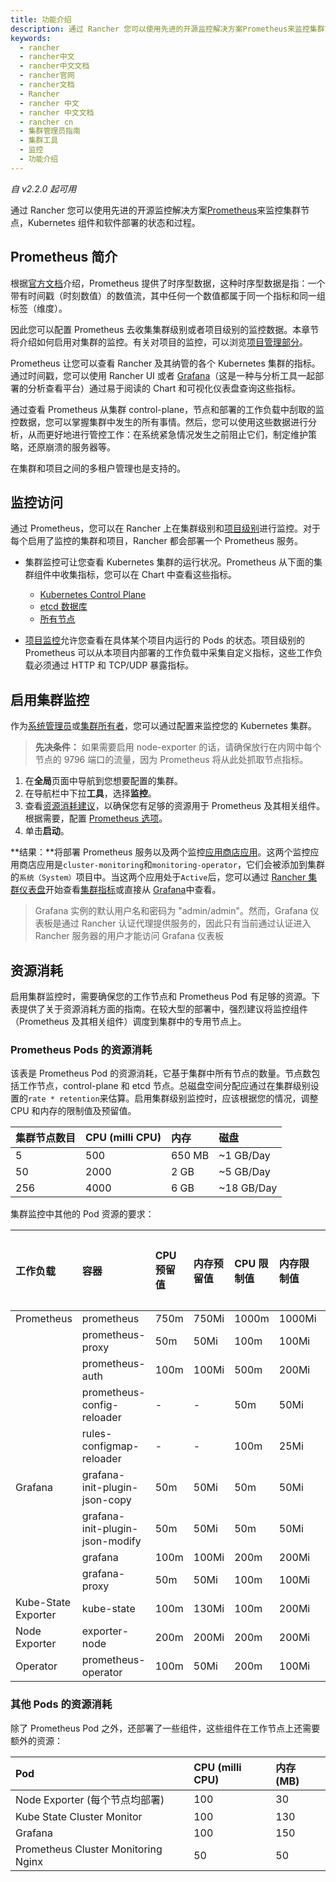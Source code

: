```yaml
---
title: 功能介绍
description: 通过 Rancher 您可以使用先进的开源监控解决方案Prometheus来监控集群节点，Kubernetes 组件和软件部署的状态和过程。
keywords:
  - rancher
  - rancher中文
  - rancher中文文档
  - rancher官网
  - rancher文档
  - Rancher
  - rancher 中文
  - rancher 中文文档
  - rancher cn
  - 集群管理员指南
  - 集群工具
  - 监控
  - 功能介绍
---
```


_自 v2.2.0 起可用_

通过 Rancher 您可以使用先进的开源监控解决方案[Prometheus](https://prometheus.io/)来监控集群节点，Kubernetes 组件和软件部署的状态和过程。

## Prometheus 简介

根据[官方文档](https://prometheus.io/docs/concepts/data_model/)介绍，Prometheus 提供了时序型数据，这种时序型数据是指：一个带有时间戳（时刻数值）的数值流，其中任何一个数值都属于同一个指标和同一组标签（维度）。

因此您可以配置 Prometheus 去收集集群级别或者项目级别的监控数据。本章节将介绍如何启用对集群的监控。有关对项目的监控，可以浏览[项目管理部分](/docs/rancher2/project-admin/tools/monitoring/_index)。

Prometheus 让您可以查看 Rancher 及其纳管的各个 Kubernetes 集群的指标。通过时间戳，您可以使用 Rancher UI 或者 [Grafana](https://grafana.com/)（这是一种与分析工具一起部署的分析查看平台）通过易于阅读的 Chart 和可视化仪表盘查询这些指标。

通过查看 Prometheus 从集群 control-plane，节点和部署的工作负载中刮取的监控数据，您可以掌握集群中发生的所有事情。然后，您可以使用这些数据进行分析，从而更好地进行管控工作：在系统紧急情况发生之前阻止它们，制定维护策略，还原崩溃的服务器等。

在集群和项目之间的多租户管理也是支持的。

## 监控访问

通过 Prometheus，您可以在 Rancher 上在集群级别和[项目级别](/docs/rancher2/project-admin/tools/monitoring/_index)进行监控。对于每个启用了监控的集群和项目，Rancher 都会部署一个 Prometheus 服务。

- 集群监控可让您查看 Kubernetes 集群的运行状况。Prometheus 从下面的集群组件中收集指标，您可以在 Chart 中查看这些指标。

  - [Kubernetes Control Plane](/docs/rancher2.5/monitoring-alerting/cluster-monitoring/cluster-metrics/_index)
  - [etcd 数据库](/docs/rancher2.5/monitoring-alerting/cluster-monitoring/cluster-metrics/_index)
  - [所有节点](/docs/rancher2.5/monitoring-alerting/cluster-monitoring/cluster-metrics/_index)

- [项目监控](/docs/rancher2/project-admin/tools/monitoring/_index)允许您查看在具体某个项目内运行的 Pods 的状态。项目级别的 Prometheus 可以从本项目内部署的工作负载中采集自定义指标，这些工作负载必须通过 HTTP 和 TCP/UDP 暴露指标。

## 启用集群监控

作为[系统管理员](/docs/rancher2/admin-settings/rbac/global-permissions/_index)或[集群所有者](/docs/rancher2/admin-settings/rbac/cluster-project-roles/_index)，您可以通过配置来监控您的 Kubernetes 集群。

> **先决条件：** 如果需要启用 node-exporter 的话，请确保放行在内网中每个节点的 9796 端口的流量，因为 Prometheus 将从此处抓取节点指标。

1. 在**全局**页面中导航到您想要配置的集群。
1. 在导航栏中下拉**工具**，选择**监控**。
1. 查看[资源消耗建议](#资源消耗)，以确保您有足够的资源用于 Prometheus 及其相关组件。根据需要，配置 [Prometheus 选项](/docs/rancher2.5/monitoring-alerting/cluster-monitoring/expression/_index)。
1. 单击**启动**。

**结果：**将部署 Prometheus 服务以及两个监控[应用商店应用](/docs/rancher2/helm-charts/legacy-catalogs/launching-apps/_index)。这两个监控应用商店应用是`cluster-monitoring`和`monitoring-operator`，它们会被添加到集群的`系统（System）`项目中。当这两个应用处于`Active`后，您可以通过 [Rancher 集群仪表盘](/docs/rancher2.5/monitoring-alerting/cluster-monitoring/viewing-metrics/_index)开始查看[集群指标](/docs/rancher2.5/monitoring-alerting/cluster-monitoring/cluster-metrics/_index)或直接从 [Grafana](/docs/rancher2/cluster-admin/tools/monitoring/_index)中查看。

> Grafana 实例的默认用户名和密码为 "admin/admin"。然而，Grafana 仪表板是通过 Rancher 认证代理提供服务的，因此只有当前通过认证进入 Rancher 服务器的用户才能访问 Grafana 仪表板

## 资源消耗

启用集群监控时，需要确保您的工作节点和 Prometheus Pod 有足够的资源。下表提供了关于资源消耗方面的指南。在较大型的部署中，强烈建议将监控组件（Prometheus 及其相关组件）调度到集群中的专用节点上。

### Prometheus Pods 的资源消耗

该表是 Prometheus Pod 的资源消耗，它基于集群中所有节点的数量。节点数包括工作节点，control-plane 和 etcd 节点。总磁盘空间分配应通过在集群级别设置的`rate * retention`来估算。启用集群级别监控时，应该根据您的情况，调整 CPU 和内存的限制值及预留值。

| 集群节点数目 | CPU (milli CPU) | 内存   | 磁盘       |
| :----------- | :-------------- | :----- | :--------- |
| 5            | 500             | 650 MB | ~1 GB/Day  |
| 50           | 2000            | 2 GB   | ~5 GB/Day  |
| 256          | 4000            | 6 GB   | ~18 GB/Day |

集群监控中其他的 Pod 资源的要求：

| 工作负载            | 容器                            | CPU 预留值 | 内存预留值 | CPU 限制值 | 内存限制值 | 是否可配置 |
| :------------------ | :------------------------------ | :--------- | :--------- | :--------- | :--------- | :--------- |
| Prometheus          | prometheus                      | 750m       | 750Mi      | 1000m      | 1000Mi     | Y          |
|                     | prometheus-proxy                | 50m        | 50Mi       | 100m       | 100Mi      | Y          |
|                     | prometheus-auth                 | 100m       | 100Mi      | 500m       | 200Mi      | Y          |
|                     | prometheus-config-reloader      | -          | -          | 50m        | 50Mi       | N          |
|                     | rules-configmap-reloader        | -          | -          | 100m       | 25Mi       | N          |
| Grafana             | grafana-init-plugin-json-copy   | 50m        | 50Mi       | 50m        | 50Mi       | Y          |
|                     | grafana-init-plugin-json-modify | 50m        | 50Mi       | 50m        | 50Mi       | Y          |
|                     | grafana                         | 100m       | 100Mi      | 200m       | 200Mi      | Y          |
|                     | grafana-proxy                   | 50m        | 50Mi       | 100m       | 100Mi      | Y          |
| Kube-State Exporter | kube-state                      | 100m       | 130Mi      | 100m       | 200Mi      | Y          |
| Node Exporter       | exporter-node                   | 200m       | 200Mi      | 200m       | 200Mi      | Y          |
| Operator            | prometheus-operator             | 100m       | 50Mi       | 200m       | 100Mi      | Y          |

### 其他 Pods 的资源消耗

除了 Prometheus Pod 之外，还部署了一些组件，这些组件在工作节点上还需要额外的资源：

| Pod                                 | CPU (milli CPU) | 内存 (MB) |
| :---------------------------------- | :-------------- | :-------- |
| Node Exporter (每个节点均部署)      | 100             | 30        |
| Kube State Cluster Monitor          | 100             | 130       |
| Grafana                             | 100             | 150       |
| Prometheus Cluster Monitoring Nginx | 50              | 50        |

